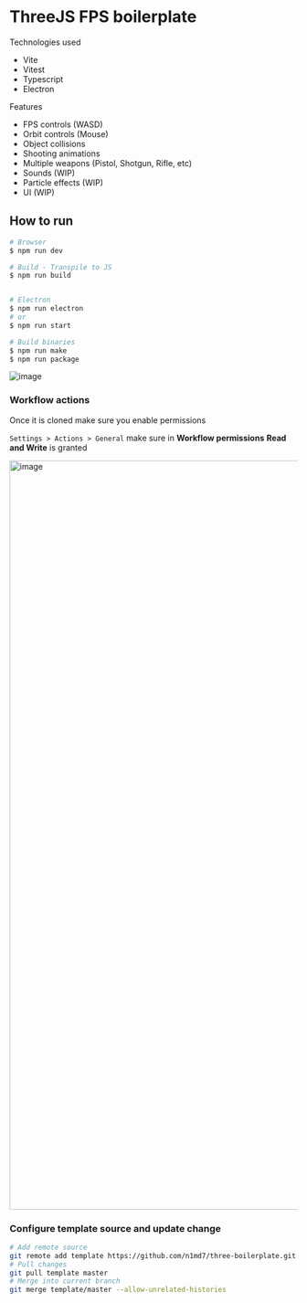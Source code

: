 # ThreeJS FPS boilerplate

Technologies used

- Vite
- Vitest
- Typescript
- Electron

Features

- FPS controls (WASD)
- Orbit controls (Mouse)
- Object collisions
- Shooting animations
- Multiple weapons (Pistol, Shotgun, Rifle, etc)
- Sounds (WIP)
- Particle effects (WIP)
- UI (WIP)

## How to run

```bash
# Browser
$ npm run dev

# Build - Transpile to JS
$ npm run build


# Electron
$ npm run electron
# or
$ npm run start

# Build binaries
$ npm run make
$ npm run package
```

![image](https://github.com/n1md7/three-boilerplate/assets/6734058/620ca8af-9f7e-45e7-9eaf-2b757fbcc9b4)

### Workflow actions

Once it is cloned make sure you enable permissions

`Settings > Actions > General` make sure in **Workflow permissions** **Read and Write** is granted

<img width="1312" alt="image" src="https://github.com/n1md7/three-boilerplate/assets/6734058/d5f4bd64-45e5-4025-a6e6-d869c801b4e4">

### Configure template source and update change

```bash
# Add remote source
git remote add template https://github.com/n1md7/three-boilerplate.git
# Pull changes
git pull template master
# Merge into current branch
git merge template/master --allow-unrelated-histories
```
